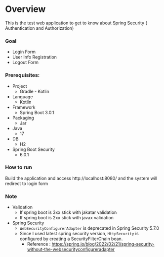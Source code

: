 # Overview
 This is the test web application to get to know about Spring Security ( Authentication and Authorization) 

### Goal
 - Login Form
 - User Info Registration
 - Logout Form

### Prerequisites:
* Project
  * Gradle - Kotlin
* Language
  * Kotlin
* Framework
  * Spring Boot 3.0.1
* Packaging
  * Jar
* Java
  * 17
* DB
  * H2
* Spring Boot Security
  * 6.0.1
  
### How to run
Build the application and access http://localhost:8080/ and the system will redirect to login form


### Note
* Validation
  * If spring boot is 3xx stick with jakatar validation
  * If spring boot is 2xx stick with javax validation
* Spring Security
    * ``WebSecurityConfigurerAdapter`` is deprecated in Spring Security 5.7.0 
    * Since I used latest spring security version, `HttpSecurity` is configured by creating a SecurityFilterChain bean.
      * Reference : https://spring.io/blog/2022/02/21/spring-security-without-the-websecurityconfigureradapter